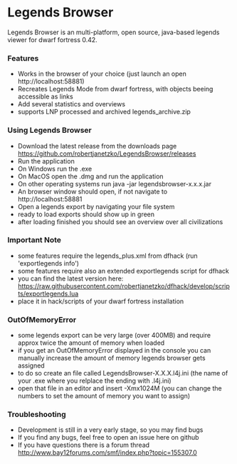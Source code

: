 # Legends Browser #

Legends Browser is an multi-platform, open source, java-based legends viewer for dwarf fortress 0.42.

### Features ###

* Works in the browser of your choice (just launch an open http://localhost:58881)
* Recreates Legends Mode from dwarf fortress, with objects beeing accessible as links
* Add several statistics and overviews
* supports LNP processed and archived legends_archive.zip

### Using Legends Browser ###

* Download the latest release from the downloads page https://github.com/robertjanetzko/LegendsBrowser/releases
* Run the application
* On Windows run the .exe
* On MacOS open the .dmg and run the application
* On other operating systems run java -jar legendsbrowser-x.x.x.jar
* An browser window should open, if not navigate to http://localhost:58881
* Open a legends export by navigating your file system
* ready to load exports should show up in green
* after loading finished you should see an overview over all civilizations

### Important Note ###

* some features require the legends_plus.xml from dfhack (run 'exportlegends info')
* some features require also an extended exportlegends script for dfhack
* you can find the latest version here: https://raw.githubusercontent.com/robertjanetzko/dfhack/develop/scripts/exportlegends.lua
* place it in hack/scripts of your dwarf fortress installation

### OutOfMemoryError ###

* some legends export can be very large (over 400MB) and require approx twice the amount of memory when loaded
* if you get an OutOfMemoryError displayed in the console you can manually increase the amount of memory legends browser gets assigned
* to do so create an file called LegendsBrowser-X.X.X.l4j.ini (the name of your .exe where you relplace the ending with .l4j.ini)
* open that file in an editor and insert -Xmx1024M (you can change the numbers to set the amount of memory you want to assign)

### Troubleshooting ###

* Development is still in a very early stage, so you may find bugs
* If you find any bugs, feel free to open an issue here on github
* If you have questions there is a forum thread http://www.bay12forums.com/smf/index.php?topic=155307.0